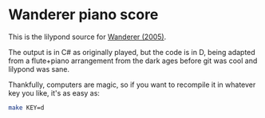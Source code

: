 Wanderer piano score
====================

This is the lilypond source for
[Wanderer (2005)](https://pteromys.melonisland.net/music/#wanderer).

The output is in C# as originally played, but the code is in D, being adapted
from a flute+piano arrangement from the dark ages before git was cool and
lilypond was sane.

Thankfully, computers are magic, so if you want to recompile it in whatever key
you like, it's as easy as:

```sh
make KEY=d
```

